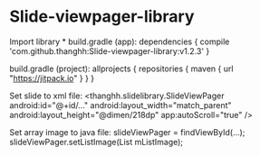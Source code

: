 # Slide-viewpager-library
Import library *
build.gradle (app):
  dependencies {
    compile 'com.github.thanghh:Slide-viewpager-library:v1.2.3'
  }
 
build.gradle (project):
  allprojects {
   repositories {
    maven {
            url "https://jitpack.io"
        }
      }
   }
   
Set slide to xml file:
 <thanghh.slidelibrary.SlideViewPager
        android:id="@+id/..."
        android:layout_width="match_parent"
        android:layout_height="@dimen/218dp"
        app:autoScroll="true"
        />

Set array image to java file:
slideViewPager =  findViewById(...);
slideViewPager.setListImage(List<Integer> mListImage);
